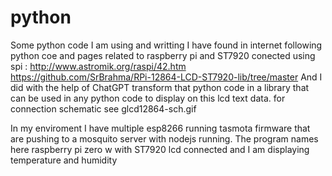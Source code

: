 # python
Some python code I am using and writting
I have found in internet following python coe and pages related to raspberry pi and ST7920 conected using spi :
http://www.astromik.org/raspi/42.htm
https://github.com/SrBrahma/RPi-12864-LCD-ST7920-lib/tree/master
And I did with the help of ChatGPT transform that python code in a library that can be used in any python code to display on this lcd text data. 
for connection schematic see glcd12864-sch.gif

In my enviroment I have multiple esp8266 running tasmota firmware that are pushing to a mosquito server 
with nodejs running. The program names here raspberry pi zero w with  ST7920 lcd connected
and I am displaying temperature and humidity
